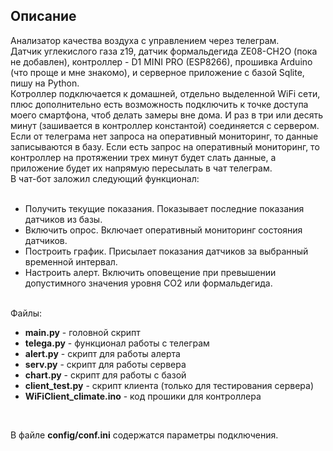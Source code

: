 <h2>Описание</h2>
Анализатор качества воздуха с управлением через телеграм.<br>
Датчик углекислого газа z19, датчик формальдегида ZE08-CH2O 
(пока не добавлен), контроллер - D1 MINI PRO (ESP8266), 
прошивка Arduino (что проще и мне знакомо), и серверное приложение 
с базой Sqlite, пишу на Python.<br>
Котроллер подключается к домашней, 
отдельно выделенной WiFi сети, плюс дополнительно есть возможность 
подключить к точке доступа моего смартфона, чтоб делать замеры вне дома. 
И раз в три или десять минут (зашивается в контроллер константой) соединяется с сервером.
Если от телеграма нет запроса на оперативный мониторинг, 
то данные записываются в базу. Если есть запрос на оперативный мониторинг, 
то контроллер на протяжении трех минут будет слать данные, 
а приложение будет их напрямую пересылать в чат телеграм.<br>
В чат-бот заложил следующий функционал:<br>
<br>
<ul>
<li>Получить текущие показания. Показывает последние показания датчиков из базы.</li>
<li>Включить опрос. Включает оперативный мониторинг состояния датчиков.</li>
<li>Построить график. Присылает показания датчиков за выбранный временной интервал.</li>
<li>Настроить алерт. Включить оповещение при превышении допустимного значения уровня СО2 или формальдегида. </li>
</ul><br>
Файлы:<br>
<ul>
<li><b>main.py</b> - головной скрипт</li>
<li><b>telega.py</b> - функционал работы с телеграм</li>
<li><b>alert.py</b> - скрипт для работы алерта</li>
<li><b>serv.py</b> - скрипт для работы сервера</li>
<li><b>chart.py</b> - скрипт для работы с базой</li>
<li><b>client_test.py</b> - скрипт клиента (только для тестирования сервера) </li>
<li><b>WiFiClient_climate.ino</b> - код прошики для контроллера </li>
</ul>
</b><br>

В файле <b>config/conf.ini</b> содержатся параметры подключения.<br><br><br>
